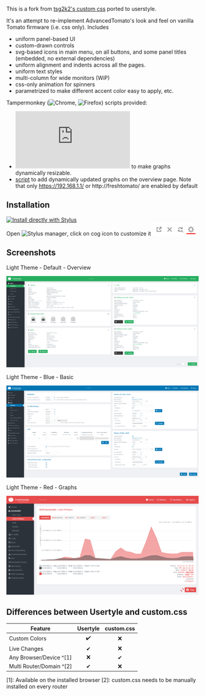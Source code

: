 This is a fork from [tsg2k2's custom css](https://github.com/tsg2k2/tomato-css) ported to userstyle.

It's an attempt to re-implement AdvancedTomato's look and feel on vanilla Tomato firmware (i.e. css only). Includes 
* uniform panel-based UI
* custom-drawn controls 
* svg-based icons in main menu, on all buttons, and some panel titles (embedded, no external dependencies)
* uniform alignment and indents across all the pages. 
* uniform text styles
* multi-column for wide monitors (WiP)
* css-only animation for spinners
* parametrized to make different accent color easy to apply, etc. 


Tampermonkey (![Chrome](https://chrome.google.com/webstore/detail/tampermonkey/dhdgffkkebhmkfjojejmpbldmpobfkfo?hl=en), ![Firefox](https://addons.mozilla.org/en-US/firefox/addon/tampermonkey/)) scripts provided:
 * ![script](https://github.com/tsg2k2/tomato-css/raw/master/release/FreshTomatoGraphResizer.user.js) to make graphs dynamically resizable.  
 * [script](https://github.com/tsg2k2/tomato-css/raw/master/release/FreshTomatoProgressBarEnabler.user.js) to add dynamically updated graphs on the overview page. Note that only https://192.168.1.1/ or http://freshtomato/ are enabled by default


## Installation

[![Install directly with Stylus](https://img.shields.io/badge/Install%20directly%20with-Stylus-00adad.svg)](https://raw.githubusercontent.com/Generator/tomato-css-userstyle/userstyle/tomato.user.css)  
Open ![Stylus manager](https://github.com/openstyles/stylus/#releases), click on cog icon to customize it ![Screenshot](screenshots/settings.png)

## Screenshots

Light Theme - Default - Overview

![Screenshot](screenshots/light.png)

Light Theme - Blue - Basic

![Screenshot](screenshots/light-basic-blue.png)

Light Theme - Red - Graphs

![Screenshot](screenshots/light-traffic-red.png)

## Differences between Usertyle and custom.css

| Feature                  | Usertyle | custom.css  |
|--------------------------|:--------:|:-----------:|
| Custom Colors            | ✔️       | ❌          |
| Live Changes             | ✔       | ❌          |
| Any Browser/Device ^[1]  | ❌       | ✔          | 
| Multi Router/Domain ^[2] | ✔       | ❌          | 

[1]: Available on the installed browser
[2]: custom.css needs to be manually installed on every router
